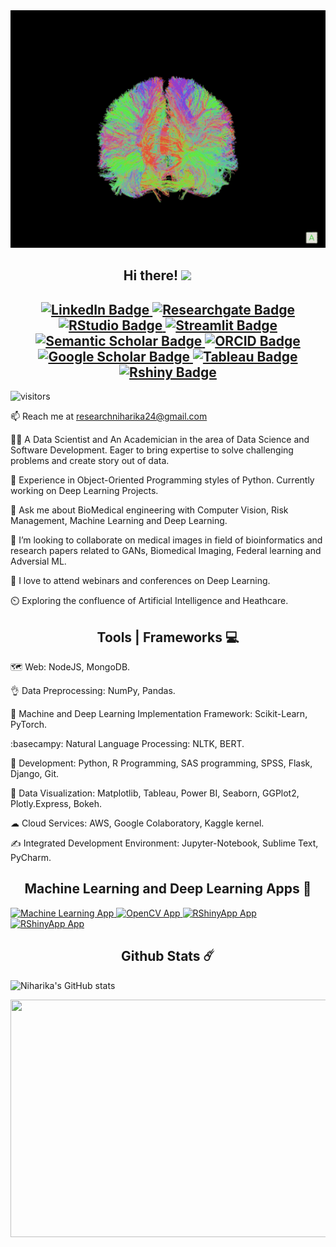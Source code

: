  <img height="380" width="1400" src="https://github.com/niharikatewari/niharikatewari/blob/main/brain.gif" style="max-width: 100%;" data-target="animated-image.originalImage">

<h2 align="center"> Hi there! <img src="https://camo.githubusercontent.com/fb070d9f71a64edbafed08519130d75e7e0a0a69665d50d94ad095157f702e59/68747470733a2f2f6d656469612e67697068792e636f6d2f6d656469612f6d47634e6a736657416a593541455a4e77362f67697068792e676966" data-canonical-src="https://media.giphy.com/media/mGcNjsfWAjY5AEZNw6/giphy.gif" style="width: 50px; display: inline-block;" data-target="animated-image.originalImage">
</h2>

<h2 align="center">
<div id="badges">
  <a href="https://www.linkedin.com/in/niharika-tewari-b29033116/">
    <img src="https://img.shields.io/badge/LinkedIn-blue?style=for-the-badge&logo=linkedin&logoColor=white" alt="LinkedIn Badge"/>
  </a>
  <a href="https://www.researchgate.net/profile/Niharika-Tewari">
    <img src="https://img.shields.io/badge/ResearchGate-orange?style=for-the-badge&logo=ResearchGate&logoColor=white" alt="Researchgate Badge"/>
  </a>
  <a href="https://rpubs.com/Niharika36">
    <img src="https://img.shields.io/badge/RPubs-yellow?style=for-the-badge&logo=RStudio&logoColor=white" alt="RStudio Badge"/>
  </a>
  <a href="https://share.streamlit.io/">
    <img src="https://img.shields.io/badge/Streamlit-red?style=for-the-badge&logo=Streamlit&logoColor=white" alt="Streamlit Badge"/>
  </a>
  <a href="https://www.semanticscholar.org/author/Niharika-Tewari/1491243987">
    <img src="https://img.shields.io/badge/Semantic Scholar-yellowgreen?style=for-the-badge&logo=Semantic Scholar&logoColor=white" alt="Semantic Scholar Badge"/>
  </a>
  <a href="https://orcid.org/my-orcid?orcid=0000-0002-7690-9814">
    <img src="https://img.shields.io/badge/ORCID-purple?style=for-the-badge&logo=ORCID&logoColor=white" alt="ORCID Badge"/>
  </a>
  <a href="https://scholar.google.com/citations?user=KcmWy1MAAAAJ&hl=en">
    <img src="https://img.shields.io/badge/Google Scholar-brightgreen?style=for-the-badge&logo=Google Scholar&logoColor=white" alt="Google Scholar Badge"/>
  </a> 
  <a href="https://public.tableau.com/app/profile/niharika.tewari">
    <img src="https://img.shields.io/badge/Tableau-FABF15?style=for-the-badge&logo=Tableau&logoColor=white" alt="Tableau Badge"/>
  </a>
 <a href="https://www.shinyapps.io/admin/#/dashboard">
    <img src="https://img.shields.io/badge/RShinyApp-02456C?style=for-the-badge&logo=R&logoColor=white" alt="Rshiny Badge"/>
  </a>
</div>
</h2>

![visitors](https://visitor-badge.glitch.me/badge?page_id=page.id&left_color=black&right_color=blue)  
 
📫 Reach me at researchniharika24@gmail.com

👩‍🔬 A Data Scientist and An Academician in the area of Data Science and Software Development. Eager to bring expertise to solve challenging problems and create story out of data.

🌱 Experience in Object-Oriented Programming styles of Python. Currently working on Deep Learning Projects. 

💬 Ask me about BioMedical engineering with Computer Vision, Risk Management, Machine Learning and Deep Learning.

👯 I’m looking to collaborate on medical images in field of bioinformatics and research papers related to GANs, Biomedical Imaging, Federal learning and Adversial ML.

🚀 I love to attend webinars and conferences on Deep Learning.

⏲️ Exploring the confluence of Artificial Intelligence and Heathcare.


<h2 align="center"> Tools | Frameworks 💻 </h2>

🗺️ Web: NodeJS, MongoDB.

👌 Data Preprocessing: NumPy, Pandas.

🧠 Machine and Deep Learning Implementation Framework: Scikit-Learn, PyTorch.

:basecampy: Natural Language Processing: NLTK, BERT. 

🌳 Development: Python, R Programming, SAS programming, SPSS, Flask, Django, Git.

🥇 Data Visualization: Matplotlib, Tableau, Power BI, Seaborn, GGPlot2, Plotly.Express, Bokeh. 

☁ Cloud Services: AWS, Google Colaboratory, Kaggle kernel.

✍️ Integrated Development Environment: Jupyter-Notebook, Sublime Text, PyCharm.

<h2 align="center"> Machine Learning and Deep Learning Apps 🔭 </h2>

<div id="badges">
  <a href="https://niharikatewari-apps-app-g4yeg3.streamlit.app/">
    <img src="https://img.shields.io/badge/Streamlit-Machine%20Learning%20App-yellowgreen" alt="Machine Learning App"/>
  </a>
  <a href="https://niharikatewari-opencvapp-cvapp-mq0m3p.streamlit.app/">
    <img src="https://img.shields.io/badge/Streamlit-OpenCV%20App-yellowgreen" alt="OpenCV App"/>
  </a>
 <a href="https://niharikatewari36.shinyapps.io/Iris/?_ga=2.61437868.1477831863.1677346516-164298163.1677346516">
    <img src="https://img.shields.io/badge/RShinyApp-Iris%20App-green" alt="RShinyApp App"/>
  </a>
  <a href="https://niharikatewari36.shinyapps.io/MapsinR/?_ga=2.156796091.1201453217.1677904953-782956289.1673065074">
    <img src="https://img.shields.io/badge/RShinyApp-Maps%20App-green" alt="RShinyApp App"/>
  </a>
 
</div>

<h2 align="center"> Github Stats ☄️ </h2>

![Niharika's GitHub stats](https://github-readme-stats.vercel.app/api?username=niharikatewari&show_icons=true&theme=radical)

<img height="380" width="1400" src="https://github.com/niharikatewari/niharikatewari/blob/main/imagedata.gif" style="max-width: 100%;" data-target="animated-image.originalImage">

